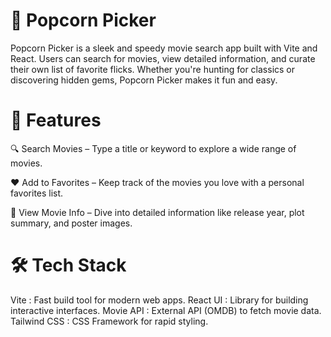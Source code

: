# 🍿 Popcorn Picker
Popcorn Picker is a sleek and speedy movie search app built with Vite and React. Users can search for movies, view detailed information, and curate their own list of favorite flicks. Whether you're hunting for classics or discovering hidden gems, Popcorn Picker makes it fun and easy.

# 🚀 Features
🔍 Search Movies – Type a title or keyword to explore a wide range of movies.

❤️ Add to Favorites – Keep track of the movies you love with a personal favorites list.

📄 View Movie Info – Dive into detailed information like release year, plot summary, and poster images.

# 🛠️ Tech Stack

Vite        : 	Fast build tool for modern web apps.
React	UI    :   Library for building interactive interfaces.
Movie API	  :   External API (OMDB) to fetch movie data.
Tailwind  CSS :  CSS Framework for rapid styling.
